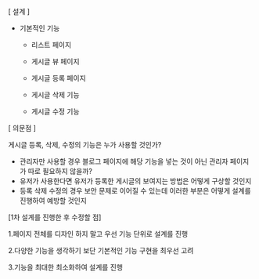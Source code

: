 [ 설계 ]

- 기본적인 기능
    - 리스트 페이지
    - 게시글 뷰 페이지
    - 게시글 등록 페이지
    
    - 게시글 삭제 기능
    - 게시글 수정 기능
    

[ 의문점 ]

게시글 등록, 삭제, 수정의 기능은 누가 사용할 것인가?

- 관리자만 사용할 경우 블로그 페이지에 해당 기능을 넣는 것이 아닌 관리자 페이지가 따로 필요하지 않을까?
- 유저가 사용한다면 유저가 등록한 게시글의 보여지는 방법은 어떻게 구상할 것인지
- 등록 삭제 수정의 경우 보안 문제로 이어질 수 있는데 이러한 부분은 어떻게 설계를 진행하여 예방할 것인지

[1차 설계를 진행한 후 수정할 점]

1.페이지 전체를 디자인 하지 말고 우선 기능 단위로 설계를 진행 

2.다양한 기능을 생각하기 보단 기본적인 기능 구현을 최우선 고려

3.기능을 최대한 최소화하여 설계를 진행
